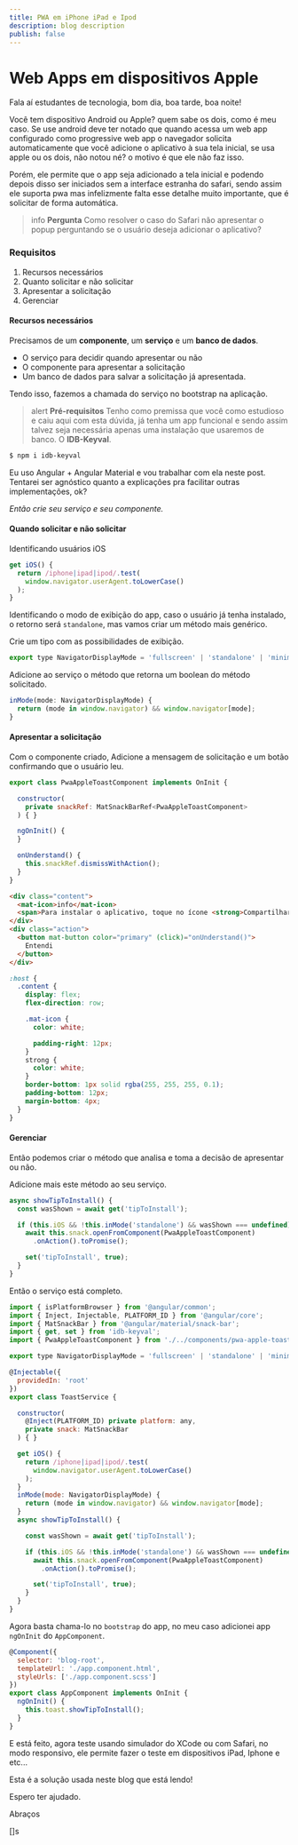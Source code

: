 ```yaml
---
title: PWA em iPhone iPad e Ipod
description: blog description
publish: false
---
```

# Web Apps em dispositivos Apple

Fala aí estudantes de tecnologia, bom dia, boa tarde, boa noite!

Você tem dispositivo Android ou Apple? quem sabe os dois, como é meu caso. Se use android deve ter notado que quando acessa um web app configurado como progressive web app o navegador solicita automaticamente que você adicione o aplicativo à sua tela inicial, se usa apple ou os dois, não notou né? o motivo é que ele não faz isso.

Porém, ele permite que o app seja adicionado a tela inicial e podendo depois disso ser iniciados sem a interface estranha do safari, sendo assim ele suporta pwa mas infelizmente falta esse detalhe muito importante, que é solicitar de forma automática.

> info **Pergunta** Como resolver o caso do Safari não apresentar o popup perguntando se o usuário deseja adicionar o aplicativo?

### Requisitos

1. Recursos necessários
2. Quanto solicitar e não solicitar
3. Apresentar a solicitação
5. Gerenciar


#### Recursos necessários

Precisamos de um **componente**, um **serviço** e um **banco de dados**.

- O serviço para decidir quando apresentar ou não
- O componente para apresentar a solicitação
- Um banco de dados para salvar a solicitação já apresentada.

Tendo isso, fazemos a chamada do serviço no bootstrap na aplicação.

> alert **Pré-requisitos** Tenho como premissa que você como estudioso e caiu aqui com esta dúvida, já tenha um app funcional e sendo assim talvez seja necessária apenas uma instalação que usaremos de banco. O **IDB-Keyval**.

```sh
$ npm i idb-keyval
```

Eu uso Angular + Angular Material e vou trabalhar com ela neste post. Tentarei ser agnóstico quanto a explicações pra facilitar outras implementações, ok?

*Então crie seu serviço e seu componente.*


#### Quando solicitar e não solicitar

Identificando usuários iOS

```javascript
get iOS() {
  return /iphone|ipad|ipod/.test(
    window.navigator.userAgent.toLowerCase()
  );
}
```

Identificando o modo de exibição do app, caso o usuário já tenha instalado, o retorno será `standalone`, mas vamos criar um método mais genérico.

Crie um tipo com as possibilidades de exibição.

```javascript
export type NavigatorDisplayMode = 'fullscreen' | 'standalone' | 'minimal-ui' | 'browser';
```

Adicione ao serviço o método que retorna um boolean do método solicitado.

```javascript
inMode(mode: NavigatorDisplayMode) {
  return (mode in window.navigator) && window.navigator[mode];
}
```

#### Apresentar a solicitação

Com o componente criado, Adicione a mensagem de solicitação e um botão confirmando que o usuário leu.

```javascript
export class PwaAppleToastComponent implements OnInit {

  constructor(
    private snackRef: MatSnackBarRef<PwaAppleToastComponent>
  ) { }

  ngOnInit() {
  }

  onUnderstand() {
    this.snackRef.dismissWithAction();
  }
}
```

```html
<div class="content">
  <mat-icon>info</mat-icon>
  <span>Para instalar o aplicativo, toque no ícone <strong>Compartilhar</strong> abaixo e selecione <strong>Adicionar à tela inicial</strong>.</span>
</div>
<div class="action">
  <button mat-button color="primary" (click)="onUnderstand()">
    Entendi
  </button>
</div>
```

```css
:host {
  .content {
    display: flex;
    flex-direction: row;

    .mat-icon {
      color: white;

      padding-right: 12px;
    }
    strong {
      color: white;
    }
    border-bottom: 1px solid rgba(255, 255, 255, 0.1);
    padding-bottom: 12px;
    margin-bottom: 4px;
  }
}
```

#### Gerenciar

Então podemos criar o método que analisa e toma a decisão de apresentar ou não.

Adicione mais este método ao seu serviço.

```javascript
async showTipToInstall() {
  const wasShown = await get('tipToInstall');

  if (this.iOS && !this.inMode('standalone') && wasShown === undefined) {
    await this.snack.openFromComponent(PwaAppleToastComponent)
      .onAction().toPromise();

    set('tipToInstall', true);
  }
}
```

Então o serviço está completo.

```javascript
import { isPlatformBrowser } from '@angular/common';
import { Inject, Injectable, PLATFORM_ID } from '@angular/core';
import { MatSnackBar } from '@angular/material/snack-bar';
import { get, set } from 'idb-keyval';
import { PwaAppleToastComponent } from './../components/pwa-apple-toast/pwa-apple-toast.component';

export type NavigatorDisplayMode = 'fullscreen' | 'standalone' | 'minimal-ui' | 'browser';

@Injectable({
  providedIn: 'root'
})
export class ToastService {

  constructor(
    @Inject(PLATFORM_ID) private platform: any,
    private snack: MatSnackBar
  ) { }

  get iOS() {
    return /iphone|ipad|ipod/.test(
      window.navigator.userAgent.toLowerCase()
    );
  }
  inMode(mode: NavigatorDisplayMode) {
    return (mode in window.navigator) && window.navigator[mode];
  }
  async showTipToInstall() {

    const wasShown = await get('tipToInstall');

    if (this.iOS && !this.inMode('standalone') && wasShown === undefined) {
      await this.snack.openFromComponent(PwaAppleToastComponent)
        .onAction().toPromise();

      set('tipToInstall', true);
    }
  }
}
```


Agora basta chama-lo no `bootstrap` do app, no meu caso adicionei app `ngOnInit` do `AppComponent`.

```javascript
@Component({
  selector: 'blog-root',
  templateUrl: './app.component.html',
  styleUrls: ['./app.component.scss']
})
export class AppComponent implements OnInit {
  ngOnInit() {
    this.toast.showTipToInstall();
  }
}
```

E está feito, agora teste usando simulador do XCode ou com Safari, no modo responsivo, ele permite fazer o teste em dispositivos iPad, Iphone e etc...

Esta é a solução usada neste blog que está lendo!

Espero ter ajudado.

Abraços

[]s

<!-- Embora muitos navegadores tenham adotado a especificação Manifest da Web App, o WebKit (especificamente, Mobile Safari no iOS) atualmente usa implementações personalizadas de metatags de rastreamento não padronizadas.

Por esse motivo, o iOS da Apple não cria uma tela inicial ou um ícone de aplicativo para um PWA automaticamente da mesma forma que o Android do Google, com base no arquivo de manifesto do aplicativo. Isso impede que o seu PWA forneça uma experiência semelhante a um aplicativo nativo. -->
